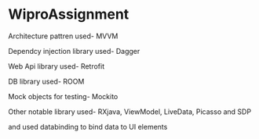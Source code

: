 # WiproAssignment
Architecture pattren used- MVVM

Dependcy injection library used- Dagger

Web Api library used- Retrofit

DB library used- ROOM

Mock objects for testing- Mockito

Other notable library used- RXjava, ViewModel, LiveData, Picasso  and SDP

and used databinding to bind data to UI elements
